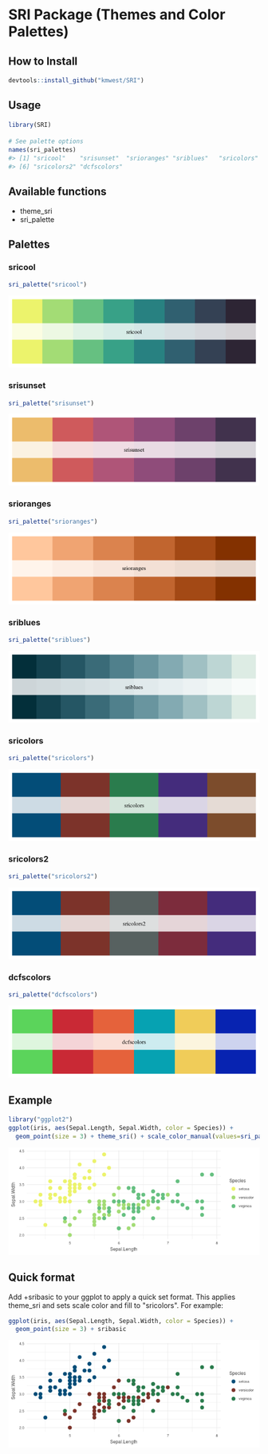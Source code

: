 <!-- README.md is generated from README.Rmd. Please edit that file -->
SRI Package (Themes and Color Palettes)
=======================================

How to Install
--------------

``` r
devtools::install_github("kmwest/SRI")
```

Usage
-----

``` r
library(SRI)

# See palette options
names(sri_palettes)
#> [1] "sricool"    "srisunset"  "srioranges" "sriblues"   "sricolors" 
#> [6] "sricolors2" "dcfscolors"
```

Available functions
-------------------

-   theme\_sri
-   sri\_palette

Palettes
--------

### sricool

``` r
sri_palette("sricool")
```

![](figure/sricool-1.png)

### srisunset

``` r
sri_palette("srisunset")
```

![](figure/srisunset-1.png)

### srioranges

``` r
sri_palette("srioranges")
```

![](figure/srioranges-1.png)

### sriblues

``` r
sri_palette("sriblues")
```

![](figure/sriblues-1.png)

### sricolors

``` r
sri_palette("sricolors")
```

![](figure/sricolors-1.png)

### sricolors2

``` r
sri_palette("sricolors2")
```

![](figure/sricolors2-1.png)

### dcfscolors

``` r
sri_palette("dcfscolors")
```

![](figure/dcfscolors-1.png)

Example
-------

``` r
library("ggplot2")
ggplot(iris, aes(Sepal.Length, Sepal.Width, color = Species)) +
  geom_point(size = 3) + theme_sri() + scale_color_manual(values=sri_palette("sricool"))
```

![](figure/example_plot-1.png)

Quick format
------------

Add +sribasic to your ggplot to apply a quick set format. This applies theme\_sri and sets scale color and fill to "sricolors". For example:

``` r
ggplot(iris, aes(Sepal.Length, Sepal.Width, color = Species)) +
  geom_point(size = 3) + sribasic
```

![](figure/sribasic_plot-1.png)
